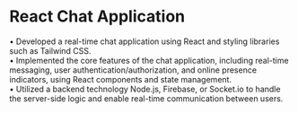 # React Chat Application

• Developed a real-time chat application using React and styling libraries such as Tailwind CSS.
<br>
• Implemented the core features of the chat application, including real-time messaging, user authentication/authorization, and online presence indicators, using React components and state management.
<br>
• Utilized a backend technology Node.js, Firebase, or Socket.io to handle the server-side logic and enable real-time communication between users.
